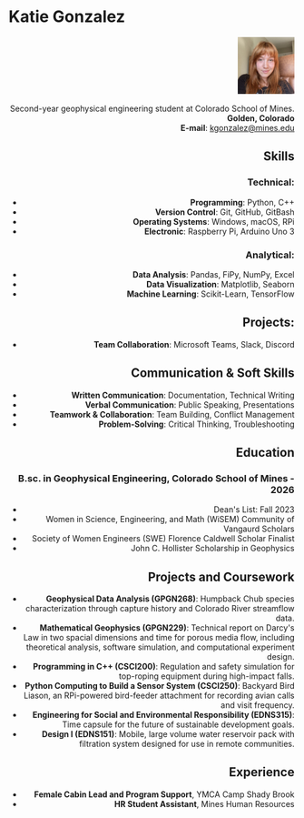 # **Katie Gonzalez**

<div style="text-align: right"><img src="IMG_3276.jpg" width="100" height="100">

Second-year geophysical engineering student at Colorado School of Mines. <br>
**Golden, Colorado** <br>
**E-mail**: [kgonzalez@mines.edu](mailto:kgonzalez@mines.edu)

## Skills
### Technical:
* **Programming**: Python, C++
* **Version Control**: Git, GitHub, GitBash
* **Operating Systems**: Windows, macOS, RPi
* **Electronic**: Raspberry Pi, Arduino Uno 3
### Analytical:
* **Data Analysis**: Pandas, FiPy, NumPy, Excel
* **Data Visualization**: Matplotlib, Seaborn
* **Machine Learning**: Scikit-Learn, TensorFlow
## Projects:
* **Team Collaboration**: Microsoft Teams, Slack, Discord
## Communication & Soft Skills
* **Written Communication**: Documentation, Technical Writing
* **Verbal Communication**: Public Speaking, Presentations
* **Teamwork & Collaboration**: Team Building, Conflict Management
* **Problem-Solving**: Critical Thinking, Troubleshooting

## Education
### B.sc. in Geophysical Engineering, Colorado School of Mines - 2026
* Dean's List: Fall 2023
* Women in Science, Engineering, and Math (WiSEM) Community of Vangaurd Scholars
* Society of Women Engineers (SWE) Florence Caldwell Scholar Finalist
* John C. Hollister Scholarship in Geophysics

## Projects and Coursework
* **Geophysical Data Analysis (GPGN268)**: Humpback Chub species characterization through capture history and Colorado River streamflow data.
* **Mathematical Geophysics (GPGN229)**: Technical report on Darcy's Law in two spacial dimensions and time for porous media flow, including theoretical analysis, software simulation, and computational experiment design.
* **Programming in C++ (CSCI200)**: Regulation and safety simulation for top-roping equipment during high-impact falls.
* **Python Computing to Build a Sensor System (CSCI250)**: Backyard Bird Liason, an RPi-powered bird-feeder attachment for recording avian calls and visit frequency.
* **Engineering for Social and Environmental Responsibility (EDNS315)**: Time capsule for the future of sustainable development goals.
* **Design I (EDNS151)**: Mobile, large volume water reservoir pack with filtration system designed for use in remote communities. 

## Experience
* **Female Cabin Lead and Program Support**, YMCA Camp Shady Brook
* **HR Student Assistant**, Mines Human Resources


